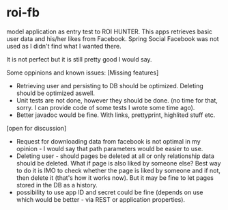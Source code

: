 # roi-fb

model application as entry test to ROI HUNTER. This apps retrieves basic user data and his/her likes from Facebook. Spring Social Facebook was not used as I didn't find what I wanted there.

It is not perfect but it is still pretty good I would say.

Some oppinions and known issues:
[Missing features]
- Retrieving user and persisting to DB should be optimized. Deleting should be optimized aswell.
- Unit tests are not done, however they should be done. (no time for that, sorry. I can provide code of some tests I wrote some time ago).
- Better javadoc would be fine. With links, prettyprint, highlited stuff etc.

[open for discussion]
- Request for downloading data from facebook is not optimal in my opinion -  I would say that path parameters would be easier to use.
- Deleting user - should pages be deleted at all or only relationship data should be deleted. What if page is also liked by someone else? Best way to do it is IMO to check whether the page is liked by someone and if not, then delete it (that's how it works now). But it may be fine to let pages stored in the DB as a history.
- possibility to use app ID and secret could be fine (depends on use which would be better - via REST or application properties).

